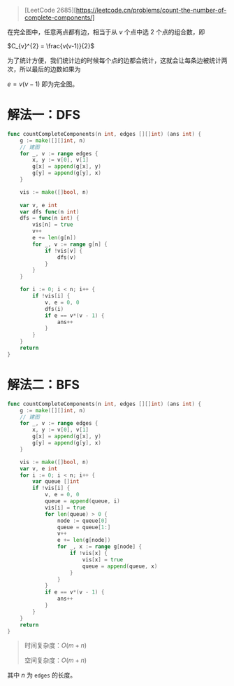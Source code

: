 > [LeetCode 2685][https://leetcode.cn/problems/count-the-number-of-complete-components/]

在完全图中，任意两点都有边，相当于从 $v$ 个点中选 $2$ 个点的组合数，即

$C_{v}^{2} = \frac{v(v-1)}{2}$

为了统计方便，我们统计边的时候每个点的边都会统计，这就会让每条边被统计两次，所以最后的边数如果为

$e = v(v - 1)$ 即为完全图。

# 解法一：DFS

```go
func countCompleteComponents(n int, edges [][]int) (ans int) {
    g := make([][]int, n)
    // 建图
    for _, v := range edges {
        x, y := v[0], v[1]
        g[x] = append(g[x], y)
        g[y] = append(g[y], x)
    }

    vis := make([]bool, n)
    
    var v, e int
    var dfs func(n int)
    dfs = func(n int) {
        vis[n] = true
        v++
        e += len(g[n])
        for _, v := range g[n] {
            if !vis[v] {
                dfs(v)
            }
        }
    }

    for i := 0; i < n; i++ {
        if !vis[i] {
            v, e = 0, 0
            dfs(i)
            if e == v*(v - 1) {
                ans++
            }
        }
    }
    return
}
```



# 解法二：BFS

```go
func countCompleteComponents(n int, edges [][]int) (ans int) {
    g := make([][]int, n)
    // 建图
    for _, v := range edges {
        x, y := v[0], v[1]
        g[x] = append(g[x], y)
        g[y] = append(g[y], x)
    }

    vis := make([]bool, n)
    var v, e int
    for i := 0; i < n; i++ {
        var queue []int
        if !vis[i] {
            v, e = 0, 0
            queue = append(queue, i)
            vis[i] = true
            for len(queue) > 0 {
                node := queue[0]
                queue = queue[1:]
                v++
                e += len(g[node])
                for _, x := range g[node] {
                    if !vis[x] {
                        vis[x] = true
                        queue = append(queue, x)
                    }
                }
            }
            if e == v*(v - 1) {
                ans++
            }
        }
    }
    return
}
```

> 时间复杂度：$O(m + n)$
>
> 空间复杂度：$O(m + n)$

其中 $n$ 为 `edges` 的长度。

